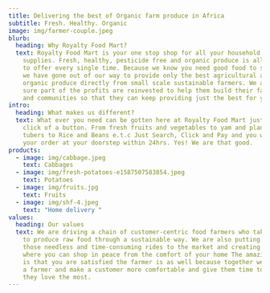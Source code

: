 ```yaml
---
title: Delivering the best of Organic farm produce in Africa
subtitle: Fresh. Healthy. Organic
image: img/farmer-couple.jpeg
blurb:
  heading: Why Royalty Food Mart?
  text: Royalty Food Mart is your one stop shop for all your household food
    supplies. Fresh, healthy, pesticide free and organic produce is all we have
    to offer every single time. Because we know you need good food to survive,
    we have gone out of our way to provide only the best agricultural and
    organic produce directly from small scale sustainable farmers. We also make
    sure part of the profits are reinvested to help them build their families
    and communities so that they can keep providing just the best for you alone
intro:
  heading: What makes us different?
  text: What ever you need can be gotten here at Royalty Food Mart just with the
    click of a button. From fresh fruits and vegetables to yam and plantain
    tubers to Rice and Beans e.t.c Just Search, Click and Pay and you would have
    your order at your doorstep within 24hrs. Yes! We are that good.
products:
  - image: img/cabbage.jpeg
    text: Cabbages
  - image: img/fresh-potatoes-e1587507583854.jpeg
    text: Potatoes
  - image: img/fruits.jpg
    text: Fruits
  - image: img/shf-4.jpeg
    text: "Home delivery "
values:
  heading: Our values
  text: We are driving a chain of customer-centric food farmers who take the time
    to produce raw food through a sustainable way. We are also putting an end to
    those needless and time-consuming rides to the market and creating an avenue
    where you can shop in peace from the comfort of your home The amazing part
    is that you are satisfied the farmer is as well because together we empower
    a farmer and make a customer more comfortable and give them time to what
    they love the most.
---
```

